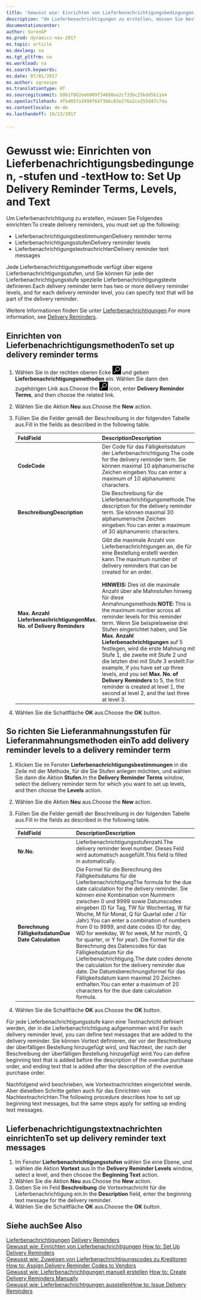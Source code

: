 ```yaml
---
title: 'Gewusst wie: Einrichten von Lieferbenachrichtigungsbedingungen, -stufen und -text'
description: "Um Lieferbenachrichtigungen zu erstellen, müssen Sie bestimmte Einrichtungen festlegen."
documentationcenter: 
author: SorenGP
ms.prod: dynamics-nav-2017
ms.topic: article
ms.devlang: na
ms.tgt_pltfrm: na
ms.workload: na
ms.search.keywords: 
ms.date: 07/01/2017
ms.author: sgroespe
ms.translationtype: HT
ms.sourcegitcommit: b9b1f062ee6009f34698ea2cf33bc25bdd5b11e4
ms.openlocfilehash: 4fb405fa349976473b6c83e276a2ce255d47c7da
ms.contentlocale: de-de
ms.lasthandoff: 10/23/2017

---
```

# <a name="how-to-set-up-delivery-reminder-terms-levels-and-text"></a><span data-ttu-id="bf3b3-103">Gewusst wie: Einrichten von Lieferbenachrichtigungsbedingungen, -stufen und -text</span><span class="sxs-lookup"><span data-stu-id="bf3b3-103">How to: Set Up Delivery Reminder Terms, Levels, and Text</span></span>
<span data-ttu-id="bf3b3-104">Um Lieferbenachrichtigung zu erstellen, müssen Sie Folgendes einrichten:</span><span class="sxs-lookup"><span data-stu-id="bf3b3-104">To create delivery reminders, you must set up the following:</span></span>  

- <span data-ttu-id="bf3b3-105">Lieferbenachrichtigungsbestimmungen</span><span class="sxs-lookup"><span data-stu-id="bf3b3-105">Delivery reminder terms</span></span>  
- <span data-ttu-id="bf3b3-106">Lieferbenachrichtigungsstufen</span><span class="sxs-lookup"><span data-stu-id="bf3b3-106">Delivery reminder levels</span></span>  
- <span data-ttu-id="bf3b3-107">Lieferbenachrichtigungstextnachrichten</span><span class="sxs-lookup"><span data-stu-id="bf3b3-107">Delivery reminder text messages</span></span>  

<span data-ttu-id="bf3b3-108">Jede Lieferbenachrichtigungsmethode verfügt über eigene Lieferbenachrichtigungsstufen, und Sie können für jede der Lieferbenachrichtigungsstufe spezielle Lieferbenachrichtigungstexte definieren.</span><span class="sxs-lookup"><span data-stu-id="bf3b3-108">Each delivery reminder term has two or more delivery reminder levels, and for each delivery reminder level, you can specify text that will be part of the delivery reminder.</span></span>  

<span data-ttu-id="bf3b3-109">Weitere Informationen finden Sie unter [Lieferbenachrichtigungen](delivery-reminders.md).</span><span class="sxs-lookup"><span data-stu-id="bf3b3-109">For more information, see [Delivery Reminders](delivery-reminders.md).</span></span>  

## <a name="to-set-up-delivery-reminder-terms"></a><span data-ttu-id="bf3b3-110">Einrichten von Lieferbenachrichtigungsmethoden</span><span class="sxs-lookup"><span data-stu-id="bf3b3-110">To set up delivery reminder terms</span></span>  

1.  <span data-ttu-id="bf3b3-111">Wählen Sie in der rechten oberen Ecke ![Nach Seite oder Bericht suchen](../../media/ui-search/search_small.png "Symbol nach Seite oder Bericht suchen") und geben **Lieferbenachrichtigungsmethoden** ein. Wählen Sie dann den zugehörigen Link aus.</span><span class="sxs-lookup"><span data-stu-id="bf3b3-111">Choose the ![Search for Page or Report](../../media/ui-search/search_small.png "Search for Page or Report icon") icon, enter **Delivery Reminder Terms**, and then choose the related link.</span></span>  
2.  <span data-ttu-id="bf3b3-112">Wählen Sie die Aktion **Neu** aus.</span><span class="sxs-lookup"><span data-stu-id="bf3b3-112">Choose the **New** action.</span></span>  
3.  <span data-ttu-id="bf3b3-113">Füllen Sie die Felder gemäß der Beschreibung in der folgenden Tabelle aus.</span><span class="sxs-lookup"><span data-stu-id="bf3b3-113">Fill in the fields as described in the following table.</span></span>  

    |<span data-ttu-id="bf3b3-114">Feld</span><span class="sxs-lookup"><span data-stu-id="bf3b3-114">Field</span></span>|<span data-ttu-id="bf3b3-115">Description</span><span class="sxs-lookup"><span data-stu-id="bf3b3-115">Description</span></span>|  
    |---------------------------------|---------------------------------------|  
    |<span data-ttu-id="bf3b3-116">**Code**</span><span class="sxs-lookup"><span data-stu-id="bf3b3-116">**Code**</span></span>|<span data-ttu-id="bf3b3-117">Der Code für das Fälligkeitsdatum der Lieferbenachrichtigung.</span><span class="sxs-lookup"><span data-stu-id="bf3b3-117">The code for the delivery reminder term.</span></span> <span data-ttu-id="bf3b3-118">Sie können maximal 10 alphanumerische Zeichen eingeben.</span><span class="sxs-lookup"><span data-stu-id="bf3b3-118">You can enter a maximum of 10 alphanumeric characters.</span></span>|  
    |<span data-ttu-id="bf3b3-119">**Beschreibung**</span><span class="sxs-lookup"><span data-stu-id="bf3b3-119">**Description**</span></span>|<span data-ttu-id="bf3b3-120">Die Beschreibung für die Lieferbenachrichtigungsmethode.</span><span class="sxs-lookup"><span data-stu-id="bf3b3-120">The description for the delivery reminder term.</span></span> <span data-ttu-id="bf3b3-121">Sie können maximal 30 alphanumerische Zeichen eingeben.</span><span class="sxs-lookup"><span data-stu-id="bf3b3-121">You can enter a maximum of 30 alphanumeric characters.</span></span>|  
    |<span data-ttu-id="bf3b3-122">**Max. Anzahl Lieferbenachrichtigungen**</span><span class="sxs-lookup"><span data-stu-id="bf3b3-122">**Max. No. of Delivery Reminders**</span></span>|<span data-ttu-id="bf3b3-123">Gibt die maximale Anzahl von Lieferbenachrichtigungen an, die für eine Bestellung erstellt werden kann.</span><span class="sxs-lookup"><span data-stu-id="bf3b3-123">The maximum number of delivery reminders that can be created for an order.</span></span><br /><br /> <span data-ttu-id="bf3b3-124">**HINWEIS:** Dies ist die maximale Anzahl über alle Mahnstufen hinweg für diese Anmahnungsmethode.</span><span class="sxs-lookup"><span data-stu-id="bf3b3-124">**NOTE:** This is the maximum number across all reminder levels for this reminder term.</span></span> <span data-ttu-id="bf3b3-125">Wenn Sie beispielsweise drei Stufen eingerichtet haben, und Sie **Max. Anzahl Lieferbenachrichtigungen** auf 5 festlegen, wird die erste Mahnung mit Stufe 1, die zweite mit Stufe 2 und die letzten drei mit Stufe 3 erstellt.</span><span class="sxs-lookup"><span data-stu-id="bf3b3-125">For example, if you have set up three levels, and you set **Max. No. of Delivery Reminders** to 5, the first reminder is created at level 1, the second at level 2, and the last three at level 3.</span></span>|  

4.  <span data-ttu-id="bf3b3-126">Wählen Sie die Schaltfläche **OK** aus.</span><span class="sxs-lookup"><span data-stu-id="bf3b3-126">Choose the **OK** button.</span></span>  

## <a name="to-add-delivery-reminder-levels-to-a-delivery-reminder-term"></a><span data-ttu-id="bf3b3-127">So richten Sie Lieferanmahnungsstufen für Lieferanmahnungsmethoden ein</span><span class="sxs-lookup"><span data-stu-id="bf3b3-127">To add delivery reminder levels to a delivery reminder term</span></span>  

1.  <span data-ttu-id="bf3b3-128">Klicken Sie im Fenster **Lieferbenachrichtigungsbestimmungen** in die Zeile mit der Methode, für die Sie Stufen anlegen möchten, und wählen Sie dann die Aktion **Stufen**.</span><span class="sxs-lookup"><span data-stu-id="bf3b3-128">In the **Delivery Reminder Terms** window, select the delivery reminder term for which you want to set up levels, and then choose the **Levels** action.</span></span>  
2.  <span data-ttu-id="bf3b3-129">Wählen Sie die Aktion **Neu** aus.</span><span class="sxs-lookup"><span data-stu-id="bf3b3-129">Choose the **New** action.</span></span>  
3.  <span data-ttu-id="bf3b3-130">Füllen Sie die Felder gemäß der Beschreibung in der folgenden Tabelle aus.</span><span class="sxs-lookup"><span data-stu-id="bf3b3-130">Fill in the fields as described in the following table.</span></span>  

    |<span data-ttu-id="bf3b3-131">Feld</span><span class="sxs-lookup"><span data-stu-id="bf3b3-131">Field</span></span>|<span data-ttu-id="bf3b3-132">Description</span><span class="sxs-lookup"><span data-stu-id="bf3b3-132">Description</span></span>|  
    |---------------------------------|---------------------------------------|  
    |<span data-ttu-id="bf3b3-133">**Nr.**</span><span class="sxs-lookup"><span data-stu-id="bf3b3-133">**No.**</span></span>|<span data-ttu-id="bf3b3-134">Lieferbenachrichtigungsstufenzahl.</span><span class="sxs-lookup"><span data-stu-id="bf3b3-134">The delivery reminder level number.</span></span> <span data-ttu-id="bf3b3-135">Dieses Feld wird automatisch ausgefüllt.</span><span class="sxs-lookup"><span data-stu-id="bf3b3-135">This field is filled in automatically.</span></span>|  
    |<span data-ttu-id="bf3b3-136">**Berechnung Fälligkeitsdatum**</span><span class="sxs-lookup"><span data-stu-id="bf3b3-136">**Due Date Calculation**</span></span>|<span data-ttu-id="bf3b3-137">Die Formel für die Berechnung des Fälligkeitsdatums für die Lieferbenachrichtigung</span><span class="sxs-lookup"><span data-stu-id="bf3b3-137">The formula for the due date calculation for the delivery reminder.</span></span> <span data-ttu-id="bf3b3-138">Sie können eine Kombination von Nummern zwischen 0 und 9999 sowie Datumscodes eingeben (D für Tag, TW für Wochentag, W für Woche, M für Monat, Q für Quartal oder J für Jahr).</span><span class="sxs-lookup"><span data-stu-id="bf3b3-138">You can enter a combination of numbers from 0 to 9999, and date codes (D for day, WD for weekday, W for week, M for month, Q for quarter, or Y for year).</span></span> <span data-ttu-id="bf3b3-139">Die Formel für die Berechnung des Datencodes für das Fälligkeitsdatum für die Lieferbenachrichtigung.</span><span class="sxs-lookup"><span data-stu-id="bf3b3-139">The date codes denote the calculation for the delivery reminder due date.</span></span> <span data-ttu-id="bf3b3-140">Die Datumsberechnungsformel für das Fälligkeitsdatum kann maximal 20 Zeichen enthalten.</span><span class="sxs-lookup"><span data-stu-id="bf3b3-140">You can enter a maximum of 20 characters for the due date calculation formula.</span></span>|  

4.  <span data-ttu-id="bf3b3-141">Wählen Sie die Schaltfläche **OK** aus.</span><span class="sxs-lookup"><span data-stu-id="bf3b3-141">Choose the **OK** button.</span></span>  

<span data-ttu-id="bf3b3-142">Für jede Lieferbenachrichtigungsstufe kann eine Textnachricht definiert werden, der in die Lieferbenachrichtigung aufgenommen wird.</span><span class="sxs-lookup"><span data-stu-id="bf3b3-142">For each delivery reminder level, you can define text messages that are added to the delivery reminder.</span></span> <span data-ttu-id="bf3b3-143">Sie können Vortext definieren, der vor der Beschreibung der überfälligen Bestellung hinzugefügt wird, und Nachtext, der nach der Beschreibung der überfälligen Bestellung hinzugefügt wird.</span><span class="sxs-lookup"><span data-stu-id="bf3b3-143">You can define beginning text that is added before the description of the overdue purchase order, and ending text that is added after the description of the overdue purchase order.</span></span>  

<span data-ttu-id="bf3b3-144">Nachfolgend wird beschrieben, wie Vortextnachrichten eingerichtet werde. Aber dieselben Schritte gelten auch für das Einrichten von Nachtextnachrichten.</span><span class="sxs-lookup"><span data-stu-id="bf3b3-144">The following procedure describes how to set up beginning text messages, but the same steps apply for setting up ending text messages.</span></span>  

## <a name="to-set-up-delivery-reminder-text-messages"></a><span data-ttu-id="bf3b3-145">Lieferbenachrichtigungstextnachrichten einrichten</span><span class="sxs-lookup"><span data-stu-id="bf3b3-145">To set up delivery reminder text messages</span></span>  

1.  <span data-ttu-id="bf3b3-146">Im Fenster **Lieferbenachrichtigungsstufen** wählen Sie eine Ebene, und wählen die Aktion **Vortext** aus.</span><span class="sxs-lookup"><span data-stu-id="bf3b3-146">In the **Delivery Reminder Levels** window, select a level, and then choose the **Beginning Text** action.</span></span>  
2.  <span data-ttu-id="bf3b3-147">Wählen Sie die Aktion **Neu** aus.</span><span class="sxs-lookup"><span data-stu-id="bf3b3-147">Choose the **New** action.</span></span>  
3.  <span data-ttu-id="bf3b3-148">Geben Sie im Feld **Beschreibung** die Vortextnachricht für die Lieferbenachrichtigung ein.</span><span class="sxs-lookup"><span data-stu-id="bf3b3-148">In the **Description** field, enter the beginning text message for the delivery reminder.</span></span>  
4.  <span data-ttu-id="bf3b3-149">Wählen Sie die Schaltfläche **OK** aus.</span><span class="sxs-lookup"><span data-stu-id="bf3b3-149">Choose the **OK** button.</span></span>  

## <a name="see-also"></a><span data-ttu-id="bf3b3-150">Siehe auch</span><span class="sxs-lookup"><span data-stu-id="bf3b3-150">See Also</span></span>  
 <span data-ttu-id="bf3b3-151">[Lieferbenachrichtigungen](delivery-reminders.md) </span><span class="sxs-lookup"><span data-stu-id="bf3b3-151">[Delivery Reminders](delivery-reminders.md) </span></span>  
 <span data-ttu-id="bf3b3-152">[Gewusst wie: Einrichten von Lieferbenachrichtigungen](how-to-set-up-delivery-reminders.md) </span><span class="sxs-lookup"><span data-stu-id="bf3b3-152">[How to: Set Up Delivery Reminders](how-to-set-up-delivery-reminders.md) </span></span>  
 <span data-ttu-id="bf3b3-153">[Gewusst wie: Zuweisen von Lieferbenachrichtigungscodes zu Kreditoren](how-to-assign-delivery-reminder-codes-to-vendors.md) </span><span class="sxs-lookup"><span data-stu-id="bf3b3-153">[How to: Assign Delivery Reminder Codes to Vendors](how-to-assign-delivery-reminder-codes-to-vendors.md) </span></span>  
 <span data-ttu-id="bf3b3-154">[Gewusst wie: Lieferbenachrichtigungen manuell erstellen](how-to-create-delivery-reminders-manually.md) </span><span class="sxs-lookup"><span data-stu-id="bf3b3-154">[How to: Create Delivery Reminders Manually](how-to-create-delivery-reminders-manually.md) </span></span>  
 [<span data-ttu-id="bf3b3-155">Gewusst wie: Lieferbenachrichtigungen ausstellen</span><span class="sxs-lookup"><span data-stu-id="bf3b3-155">How to: Issue Delivery Reminders</span></span>](how-to-issue-delivery-reminders.md)

